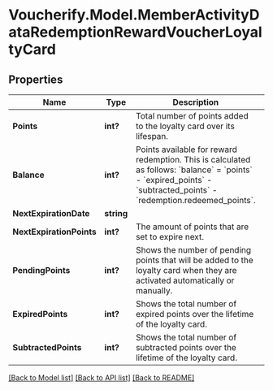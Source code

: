 # Voucherify.Model.MemberActivityDataRedemptionRewardVoucherLoyaltyCard

## Properties

Name | Type | Description | Notes
------------ | ------------- | ------------- | -------------
**Points** | **int?** | Total number of points added to the loyalty card over its lifespan. | [optional] 
**Balance** | **int?** | Points available for reward redemption. This is calculated as follows: &#x60;balance&#x60; &#x3D; &#x60;points&#x60; - &#x60;expired_points&#x60; - &#x60;subtracted_points&#x60; - &#x60;redemption.redeemed_points&#x60;. | [optional] 
**NextExpirationDate** | **string** |  | [optional] 
**NextExpirationPoints** | **int?** | The amount of points that are set to expire next. | [optional] 
**PendingPoints** | **int?** | Shows the number of pending points that will be added to the loyalty card when they are activated automatically or manually. | [optional] 
**ExpiredPoints** | **int?** | Shows the total number of expired points over the lifetime of the loyalty card. | [optional] 
**SubtractedPoints** | **int?** | Shows the total number of subtracted points over the lifetime of the loyalty card. | [optional] 

[[Back to Model list]](../README.md#documentation-for-models) [[Back to API list]](../README.md#documentation-for-api-endpoints) [[Back to README]](../README.md)

